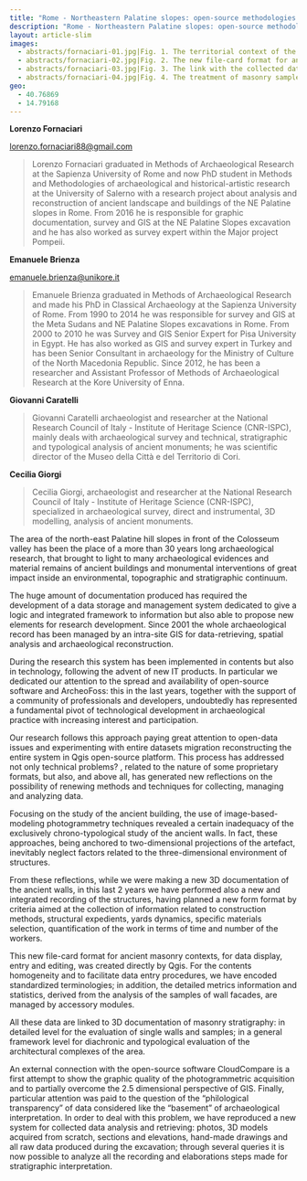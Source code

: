 ```yaml
---
title: "Rome - Northeastern Palatine slopes: open-source methodologies and tools for the analysis of ancient architectures"
description: "Rome - Northeastern Palatine slopes: open-source methodologies and tools for the analysis of ancient architectures"
layout: article-slim
images:
  - abstracts/fornaciari-01.jpg|Fig. 1. The territorial context of the NE Palatine slopes.
  - abstracts/fornaciari-02.jpg|Fig. 2. The new file-card format for ancient masonry contexts.
  - abstracts/fornaciari-03.jpg|Fig. 3. The link with the collected data.
  - abstracts/fornaciari-04.jpg|Fig. 4. The treatment of masonry samples.
geo:
  - 40.76869
  - 14.79168
---
```


**Lorenzo Fornaciari**

[lorenzo.fornaciari88@gmail.com](mailto:lorenzo.fornaciari88@gmail.com)

> Lorenzo Fornaciari graduated in Methods of Archaeological Research at the Sapienza University of Rome and now PhD student in Methods and Methodologies of archaeological and historical-artistic research at the University of Salerno with a research project about analysis and reconstruction of ancient landscape and buildings of the NE Palatine slopes in Rome. From 2016 he is responsible for graphic documentation, survey and GIS at the NE Palatine Slopes excavation and he has also worked as survey expert within the Major project Pompeii.

**Emanuele Brienza**

[emanuele.brienza@unikore.it](mailto:emanuele.brienza@unikore.it)

>Emanuele Brienza graduated in Methods of Archaeological Research and made his PhD in Classical Archaeology at the Sapienza University of Rome. From 1990 to 2014 he was responsible for survey  and GIS at the Meta Sudans and NE Palatine Slopes excavations in Rome. From 2000 to 2010 he was  Survey and GIS Senior Expert for Pisa University in Egypt. He has also worked as GIS and survey expert in Turkey and has been Senior Consultant in archaeology for the Ministry of Culture of the North Macedonia Republic. Since 2012, he has been a researcher  and Assistant Professor of Methods of Archaeological Research at the Kore University of Enna.

**Giovanni Caratelli**

> Giovanni Caratelli archaeologist and researcher at the National Research Council of Italy - Institute of Heritage Science (CNR-ISPC), mainly deals with archaeological survey and technical, stratigraphic and typological analysis of ancient monuments; he was scientific director of the Museo della Città e del Territorio di Cori.

**Cecilia Giorgi**

> Cecilia Giorgi, archaeologist and researcher at the National Research Council of Italy - Institute of Heritage Science (CNR-ISPC), specialized in archaeological survey, direct and instrumental, 3D modelling, analysis of ancient monuments.

The area of the north-east Palatine hill slopes in front of the Colosseum valley has been the place of a more than 30 years long archaeological research, that brought to light to many archaeological evidences and material remains of ancient buildings and monumental interventions of great impact inside an environmental, topographic and stratigraphic continuum.

The huge amount of documentation produced has required the development of a data storage and management system dedicated to give a logic and integrated framework to information but also able to propose new elements for research development. Since 2001 the whole archaeological record has been managed  by an intra-site GIS for data-retrieving, spatial analysis and archaeological reconstruction.

During the research this system has been implemented in contents but also in technology, following the advent of new IT products. In particular we dedicated our attention to the spread and availability of open-source software and ArcheoFoss: this in the last years, together with the support of a community of professionals and developers, undoubtedly has represented a fundamental pivot of technological development in archaeological practice with increasing interest and participation.

Our research follows this approach paying great attention to open-data issues and experimenting with entire  datasets migration reconstructing the entire system  in Qgis open-source platform. This process has addressed not only technical problems? , related to the nature of some proprietary formats, but also, and above all, has generated new reflections on the possibility of renewing methods and techniques for collecting, managing and analyzing data.

Focusing on the study of the ancient building, the use of image-based-modeling photogrammetry techniques revealed a certain inadequacy of the exclusively chrono-typological study of the ancient walls. In fact, these approaches, being anchored to two-dimensional projections of the artefact, inevitably neglect factors related to the three-dimensional  environment of structures. 

From these reflections, while we were making a new 3D documentation of the ancient walls, in this last 2 years we have performed also a new and integrated recording of the structures, having planned a new form format by criteria aimed at the collection of information related to construction methods, structural expedients, yards dynamics, specific materials selection, quantification of the work in terms of time and number of the workers. 

This new file-card format for ancient masonry contexts, for data display, entry and editing, was created directly by Qgis. For the contents homogeneity and to facilitate data entry procedures, we have encoded standardized terminologies; in addition, the detailed metrics information and statistics, derived from the analysis of the samples of wall facades, are managed by accessory modules. 

All these data are linked to 3D documentation of masonry stratigraphy: in detailed level for the evaluation of single walls and samples; in a general framework level for diachronic and typological evaluation of the architectural complexes of the area.

An external connection with the open-source software CloudCompare is a first attempt to show the graphic quality of the photogrammetric acquisition and to partially overcome the 2.5 dimensional perspective of GIS. Finally, particular attention was paid to the question of the “philological transparency” of data considered like the “basement” of archaeological interpretation. In order to deal with this problem, we have reproduced a new system for collected data analysis and retrieving: photos, 3D models acquired from scratch, sections and elevations,  hand-made drawings and all raw data produced during the excavation; through several queries it is  now possible to analyze all the recording and elaborations steps made for stratigraphic interpretation.
